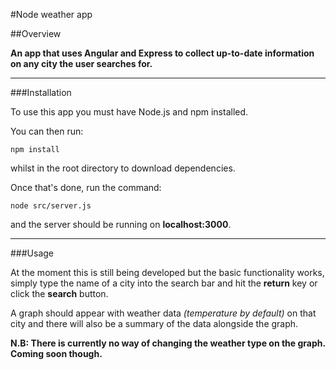 #Node weather app

##Overview

**An app that uses Angular and Express to collect up-to-date information on any city the user searches for.**

---

###Installation

To use this app you must have Node.js and npm installed.

You can then run:

	npm install

whilst in the root directory to download dependencies.

Once that's done, run the command:

	node src/server.js

and the server should be running on **localhost:3000**.

---

###Usage

At the moment this is still being developed but the basic functionality works, simply type the name of a city into the search bar and hit the **return** key or click the **search** button.

A graph should appear with weather data *(temperature by default)* on that city and there will also be a summary of the data alongside the graph.

**N.B: There is currently no way of changing the weather type on the graph. Coming soon though.**



